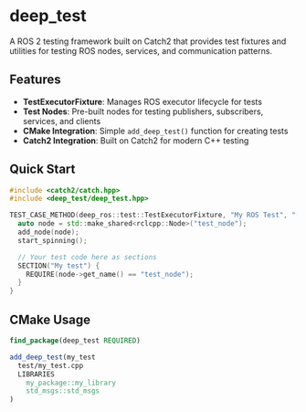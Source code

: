# deep_test

A ROS 2 testing framework built on Catch2 that provides test fixtures and utilities for testing ROS nodes, services, and communication patterns.

## Features

- **TestExecutorFixture**: Manages ROS executor lifecycle for tests
- **Test Nodes**: Pre-built nodes for testing publishers, subscribers, services, and clients
- **CMake Integration**: Simple `add_deep_test()` function for creating tests
- **Catch2 Integration**: Built on Catch2 for modern C++ testing

## Quick Start

```cpp
#include <catch2/catch.hpp>
#include <deep_test/deep_test.hpp>

TEST_CASE_METHOD(deep_ros::test::TestExecutorFixture, "My ROS Test", "[ros]") {
  auto node = std::make_shared<rclcpp::Node>("test_node");
  add_node(node);
  start_spinning();

  // Your test code here as sections
  SECTION("My test") {
    REQUIRE(node->get_name() == "test_node");
  }
}
```

## CMake Usage

```cmake
find_package(deep_test REQUIRED)

add_deep_test(my_test
  test/my_test.cpp
  LIBRARIES
    my_package::my_library
    std_msgs::std_msgs
)
```
